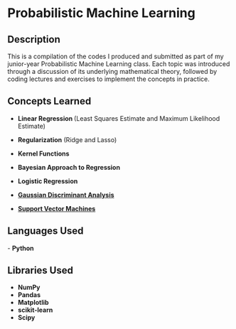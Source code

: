 <h1>Probabilistic Machine Learning</h1>

<h2>Description</h2>
This is a compilation of the codes I produced and submitted as part of my junior-year Probabilistic Machine Learning class. Each topic was introduced through a discussion of its underlying mathematical theory, followed by coding lectures and exercises to implement the concepts in practice.

<br />


<h2>Concepts Learned</h2>

- <b>Linear Regression </b> (Least Squares Estimate and Maximum Likelihood Estimate)

- <b>Regularization</b> (Ridge and Lasso)

- <b>Kernel Functions</b>

- <b>Bayesian Approach to Regression</b>

- <b>Logistic Regression</b>

- [<b>Gaussian Discriminant Analysis</b>](https://github.com/andreazialcita/Probabilistic-Machine-Learning/blob/main/%5BMATH_104_1%5D_Linear_and_Quadratic_Discriminant_Analysis.ipynb)

- [<b>Support Vector Machines</b>](https://github.com/andreazialcita/Probabilistic-Machine-Learning/blob/main/%5BMATH_104_1%5D_Support_Vector_Machine.ipynb)

<h2>Languages Used</h2>
- <b> Python</b>

<h2>Libraries Used </h2>

- <b>NumPy</b>
- <b>Pandas</b>
- <b>Matplotlib</b>
- <b>scikit-learn</b>
- <b>Scipy</b>
